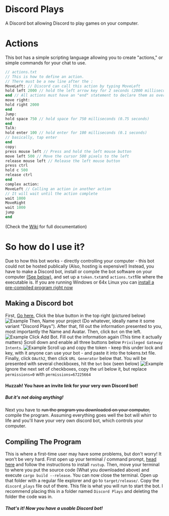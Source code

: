 # Discord Plays
 A Discord bot allowing Discord to play games on your computer.
# Actions
This bot has a simple scripting language allowing you to create "actions," or simple commands for your chat to use.
```p
// actions.txt
// This is how to define an action. 
// There must be a new line after the :
MoveLeft: // Discord can call this action by typing MoveLeft
hold left 2000 // hold the left arrow key for 2 seconds (2000 milliseconds)
end // All actions must have an "end" statement to declare them as over.
move right:
hold right 2000 
end
Jump:
hold space 750 // hold space for 750 milliseconds (0.75 seconds)
end
Talk:
hold enter 100 // hold enter for 100 milliseconds (0.1 seconds)
// basically, tap enter
end
copy:
press mouse left // Press and hold the left mouse button
move left 500 // Move the cursor 500 pixels to the left
release mouse left // Release the left mouse button
press ctrl
hold c 500
release ctrl
end
complex action:
MoveLeft // Calling an action in another action
// It will wait until the action complete
wait 1000
MoveRight
wait 1000
jump
end
```
(Check the [Wiki](https://github.com/ColdCalzone/discord_plays/wiki) for full documentation)
# So how do I use it?
Due to how this bot works - directly controlling your computer - this bot could not be hosted publically (Also, hosting is expensive!)
Instead, you have to make a Discord bot, install or compile the bot software on your computer [(See below)](https://github.com/ColdCalzone/discord_plays#compiling-the-program), and set up a `token.txt`and `actions.txt`file where the executable is. If you are running Windows or 64x Linux you can [install a pre-compiled program right now](https://github.com/ColdCalzone/discord_plays/releases/tag/v1.2.0)
## Making a Discord bot
First, [Go here.](https://discord.com/developers/applications) Click the blue button in the top right (pictured below)
![Example](https://coldcalzone.github.io/pictures/Screenshot%20from%202021-11-22%2019-01-56.png)
Then, Name your project (Do whatever, ideally name it some variant "Discord Plays").
After that, fill out the information presented to you, most importantly the Name and Avatar.
Then, click `Bot` on the left.
![Example](https://coldcalzone.github.io/pictures/Screenshot%20from%202021-11-22%2019-06-48.png)
Click Add Bot.
Fill out the information again (This time it actually matters)
Scroll down and enable all three buttons below `Privileged Gateway Intents`.
![Example](https://coldcalzone.github.io/pictures/Screenshot%20from%202021-11-22%2019-11-45.png)
Scroll up and copy the token - keep this under lock and key, with it anyone can use your bot - and paste it into the tokens.txt file.
Finally, click `OAuth2`, then click `URL Generator` below that. You will be presented with several checkboxes, hit the `bot` box (seen below)
![Example](https://coldcalzone.github.io/pictures/Screenshot%20from%202021-11-22%2019-16-09.png)
Ignore the next set of checkboxes, copy the url below it, but replace `permissions=0` with `permissions=67225664`
#### Huzzah! You have an invite link for your very own Discord bot!
##### But it's not doing anything!
Next you have to ~~run the program you downloaded on your computer,~~ compile the program. Assuming everything goes well the bot will whirr to life and you'll have your very own discord bot, which controls your computer.
## Compiling The Program
This is where a first-time user may have some problems, but don't worry! It won't be very hard.
First open up your terminal / command prompt, [head here](https://www.rust-lang.org/learn/get-started) and follow the instructions to install `rustup`. Then, move your terminal to where you put the source code (What you downloaded above) and execute `cargo build --release`. You can now close the terminal. Open up that folder with a regular file explorer and go to `target/release/`. Copy the `discord_plays` file out of there. This file is what you will run to start the bot. I recommend placing this in a folder named `Discord Plays` and deleting the folder the code was in.
##### That's it! Now you have a usable Discord bot!
